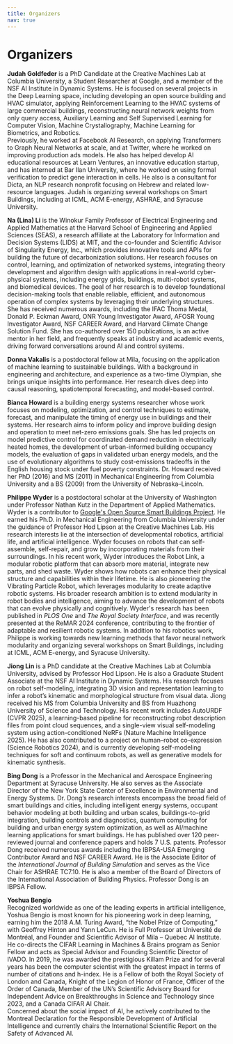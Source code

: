```yaml
---
title: Organizers
nav: true
---
```


# Organizers

**Judah Goldfeder** is a PhD Candidate at the Creative Machines Lab at Columbia University, a Student Researcher at Google, and a member of the NSF AI Institute in Dynamic Systems. He is focused on several projects in the Deep Learning space, including developing an open source building and HVAC simulator, applying Reinforcement Learning to the HVAC systems of large commercial buildings, reconstructing neural network weights from only query access, Auxiliary Learning and Self Supervised Learning for Computer Vision, Machine Crystallography, Machine Learning for Biometrics, and Robotics.  
Previously, he worked at Facebook AI Research, on applying Transformers to Graph Neural Networks at scale, and at Twitter, where he worked on improving production ads models. He also has helped develop AI educational resources at Learn Ventures, an innovative education startup, and has interned at Bar Ilan University, where he worked on using formal verification to predict gene interaction in cells. He also is a consultant for Dicta, an NLP research nonprofit focusing on Hebrew and related low-resource languages. Judah is organizing several workshops on Smart Buildings, including at ICML, ACM E-energy, ASHRAE, and Syracuse University.

**Na (Lina) Li** is the Winokur Family Professor of Electrical Engineering and Applied Mathematics at the Harvard School of Engineering and Applied Sciences (SEAS), a research affiliate at the Laboratory for Information and Decision Systems (LIDS) at MIT, and the co-founder and Scientific Advisor of Singularity Energy, Inc., which provides innovative tools and APIs for building the future of decarbonization solutions. Her research focuses on control, learning, and optimization of networked systems, integrating theory development and algorithm design with applications in real-world cyber-physical systems, including energy grids, buildings, multi-robot systems, and biomedical devices. The goal of her research is to develop foundational decision-making tools that enable reliable, efficient, and autonomous operation of complex systems by leveraging their underlying structures. She has received numerous awards, including the IFAC Thoma Medal, Donald P. Eckman Award, ONR Young Investigator Award, AFOSR Young Investigator Award, NSF CAREER Award, and Harvard Climate Change Solution Fund. She has co-authored over 150 publications, is an active mentor in her field, and frequently speaks at industry and academic events, driving forward conversations around AI and control systems.

**Donna Vakalis** is a postdoctoral fellow at Mila, focusing on the application of machine learning to sustainable buildings. With a background in engineering and architecture, and experience as a two-time Olympian, she brings unique insights into performance. Her research dives deep into causal reasoning, spatiotemporal forecasting, and model-based control.

**Bianca Howard** is a building energy systems researcher whose work focuses on modeling, optimization, and control techniques to estimate, forecast, and manipulate the timing of energy use in buildings and their systems. Her research aims to inform policy and improve building design and operation to meet net-zero emissions goals. She has led projects on model predictive control for coordinated demand reduction in electrically heated homes, the development of urban-informed building occupancy models, the evaluation of gaps in validated urban energy models, and the use of evolutionary algorithms to study cost-emissions tradeoffs in the English housing stock under fuel poverty constraints. Dr. Howard received her PhD (2016) and MS (2011) in Mechanical Engineering from Columbia University and a BS (2009) from the University of Nebraska–Lincoln.

**Philippe Wyder** is a postdoctoral scholar at the University of Washington under Professor Nathan Kutz in the Department of Applied Mathematics. Wyder is a contributor to [Google's Open Source Smart Buildings Project](https://github.com/google/sbsim). He earned his Ph.D. in Mechanical Engineering from Columbia University under the guidance of Professor Hod Lipson at the Creative Machines Lab. His research interests lie at the intersection of developmental robotics, artificial life, and artificial intelligence. Wyder focuses on robots that can self-assemble, self-repair, and grow by incorporating materials from their surroundings. In his recent work, Wyder introduces the Robot Link, a modular robotic platform that can absorb more material, integrate new parts, and shed waste. Wyder shows how robots can enhance their physical structure and capabilities within their lifetime. He is also pioneering the Vibrating Particle Robot, which leverages modularity to create adaptive robotic systems. His broader research ambition is to extend modularity in robot bodies and intelligence, aiming to advance the development of robots that can evolve physically and cognitively. Wyder's research has been published in *PLOS One* and *The Royal Society Interface*, and was recently presented at the ReMAR 2024 conference, contributing to the frontier of adaptable and resilient robotic systems. In addition to his robotics work, Philippe is working towards new learning methods that favor neural network modularity and organizing several workshops on Smart Buildings, including at ICML, ACM E-energy, and Syracuse University.

**Jiong Lin** is a PhD candidate at the Creative Machines Lab at Columbia University, advised by Professor Hod Lipson. He is also a Graduate Student Associate at the NSF AI Institute in Dynamic Systems. His research focuses on robot self-modeling, integrating 3D vision and representation learning to infer a robot’s kinematic and morphological structure from visual data. Jiong received his MS from Columbia University and BS from Huazhong University of Science and Technology. His recent work includes AutoURDF (CVPR 2025), a learning-based pipeline for reconstructing robot description files from point cloud sequences, and a single-view visual self-modeling system using action-conditioned NeRFs (Nature Machine Intelligence 2025). He has also contributed to a project on human–robot co-expression (Science Robotics 2024), and is currently developing self-modeling techniques for soft and continuum robots, as well as generative models for kinematic synthesis.

**Bing Dong** is a Professor in the Mechanical and Aerospace Engineering Department at Syracuse University. He also serves as the Associate Director of the New York State Center of Excellence in Environmental and Energy Systems. Dr. Dong’s research interests encompass the broad field of smart buildings and cities, including intelligent energy systems, occupant behavior modeling at both building and urban scales, buildings-to-grid integration, building controls and diagnostics, quantum computing for building and urban energy system optimization, as well as AI/machine learning applications for smart buildings. He has published over 120 peer-reviewed journal and conference papers and holds 7 U.S. patents. Professor Dong received numerous awards including the IBPSA-USA Emerging Contributor Award and NSF CAREER Award. He is the Associate Editor of the *International Journal of Building Simulation* and serves as the Vice Chair for ASHRAE TC7.10. He is also a member of the Board of Directors of the International Association of Building Physics. Professor Dong is an IBPSA Fellow.

**Yoshua Bengio**  
Recognized worldwide as one of the leading experts in artificial intelligence, Yoshua Bengio is most known for his pioneering work in deep learning, earning him the 2018 A.M. Turing Award, “the Nobel Prize of Computing,” with Geoffrey Hinton and Yann LeCun. He is Full Professor at Université de Montréal, and Founder and Scientific Advisor of Mila – Quebec AI Institute. He co-directs the CIFAR Learning in Machines & Brains program as Senior Fellow and acts as Special Advisor and Founding Scientific Director of IVADO. In 2019, he was awarded the prestigious Killam Prize and for several years has been the computer scientist with the greatest impact in terms of number of citations and h-index. He is a Fellow of both the Royal Society of London and Canada, Knight of the Legion of Honor of France, Officer of the Order of Canada, Member of the UN’s Scientific Advisory Board for Independent Advice on Breakthroughs in Science and Technology since 2023, and a Canada CIFAR AI Chair.  
Concerned about the social impact of AI, he actively contributed to the Montreal Declaration for the Responsible Development of Artificial Intelligence and currently chairs the International Scientific Report on the Safety of Advanced AI.
